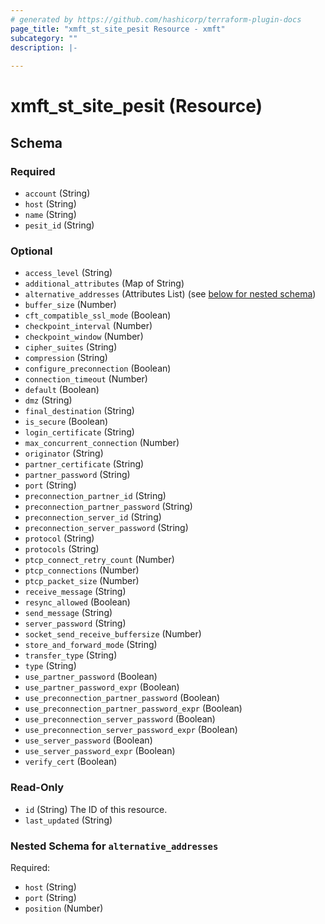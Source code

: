 ```yaml
---
# generated by https://github.com/hashicorp/terraform-plugin-docs
page_title: "xmft_st_site_pesit Resource - xmft"
subcategory: ""
description: |-
  
---
```


# xmft_st_site_pesit (Resource)





<!-- schema generated by tfplugindocs -->
## Schema

### Required

- `account` (String)
- `host` (String)
- `name` (String)
- `pesit_id` (String)

### Optional

- `access_level` (String)
- `additional_attributes` (Map of String)
- `alternative_addresses` (Attributes List) (see [below for nested schema](#nestedatt--alternative_addresses))
- `buffer_size` (Number)
- `cft_compatible_ssl_mode` (Boolean)
- `checkpoint_interval` (Number)
- `checkpoint_window` (Number)
- `cipher_suites` (String)
- `compression` (String)
- `configure_preconnection` (Boolean)
- `connection_timeout` (Number)
- `default` (Boolean)
- `dmz` (String)
- `final_destination` (String)
- `is_secure` (Boolean)
- `login_certificate` (String)
- `max_concurrent_connection` (Number)
- `originator` (String)
- `partner_certificate` (String)
- `partner_password` (String)
- `port` (String)
- `preconnection_partner_id` (String)
- `preconnection_partner_password` (String)
- `preconnection_server_id` (String)
- `preconnection_server_password` (String)
- `protocol` (String)
- `protocols` (String)
- `ptcp_connect_retry_count` (Number)
- `ptcp_connections` (Number)
- `ptcp_packet_size` (Number)
- `receive_message` (String)
- `resync_allowed` (Boolean)
- `send_message` (String)
- `server_password` (String)
- `socket_send_receive_buffersize` (Number)
- `store_and_forward_mode` (String)
- `transfer_type` (String)
- `type` (String)
- `use_partner_password` (Boolean)
- `use_partner_password_expr` (Boolean)
- `use_preconnection_partner_password` (Boolean)
- `use_preconnection_partner_password_expr` (Boolean)
- `use_preconnection_server_password` (Boolean)
- `use_preconnection_server_password_expr` (Boolean)
- `use_server_password` (Boolean)
- `use_server_password_expr` (Boolean)
- `verify_cert` (Boolean)

### Read-Only

- `id` (String) The ID of this resource.
- `last_updated` (String)

<a id="nestedatt--alternative_addresses"></a>
### Nested Schema for `alternative_addresses`

Required:

- `host` (String)
- `port` (String)
- `position` (Number)
